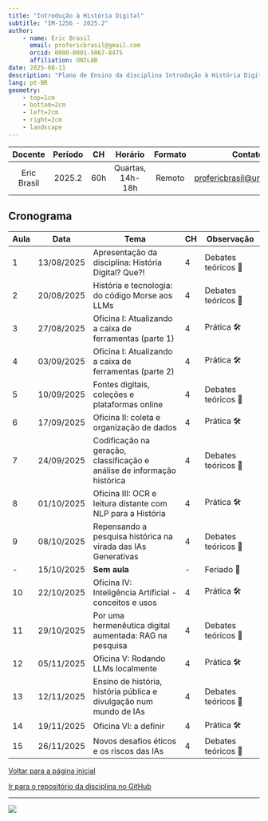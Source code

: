 ```yaml
---
title: "Introdução à História Digital"
subtitle: "IM-1256 - 2025.2"
author:
    - name: Eric Brasil
      email: profericbrasil@gmail.com
      orcid: 0000-0001-5067-8475
      affiliation: UNILAB
date: 2025-08-11
description: "Plano de Ensino da disciplina Introdução à História Digital, ministrada no PPGIHD/UFRRJ em 2025.2."
lang: pt-BR
geometry:
    - top=1cm
    - bottom=2cm
    - left=2cm
    - right=2cm
    - landscape
---
```


| Docente     | Período | CH  | Horário          | Formato | Contato |
|:-----------:|:-------:|:---:|:----------------:|:----:|:---------------------------:|
| Eric Brasil | 2025.2  | 60h | Quartas, 14h-18h | Remoto | profericbrasil@unilab.edu.br|

## Cronograma

| Aula | Data       | Tema                                                | CH | Observação           |
|------|------------|-----------------------------------------------------|----|----------------------|
| 1    | 13/08/2025 | Apresentação da disciplina: História Digital? Que?! | 4  | Debates teóricos 📖        |
| 2    | 20/08/2025 | História e tecnologia: do código Morse aos LLMs     | 4  | Debates teóricos 📖        |
| 3    | 27/08/2025 | Oficina I: Atualizando a caixa de ferramentas (parte 1) | 4  | Prática 🛠️  |
| 4    | 03/09/2025 | Oficina I: Atualizando a caixa de ferramentas (parte 2) | 4  | Prática 🛠️  |
| 5    | 10/09/2025 | Fontes digitais, coleções e plataformas online      | 4  | Debates teóricos 📖        |
| 6    | 17/09/2025 | Oficina II: coleta e organização de dados           | 4  | Prática 🛠️         |
| 7    | 24/09/2025 | Codificação na geração, classificação e análise de informação histórica | 4  | Debates teóricos 📖        |
| 8    | 01/10/2025 | Oficina III: OCR e leitura distante com NLP para a História | 4  | Prática 🛠️ |
| 9    | 08/10/2025 | Repensando a pesquisa histórica na virada das IAs Generativas  | 4  | Debates teóricos 📖      |
| -    | 15/10/2025 | **Sem aula**                                        | -  | Feriado 📌        |
| 10   | 22/10/2025 | Oficina IV: Inteligência Artificial - conceitos e usos | 4  | Prática 🛠️        |
| 11   | 29/10/2025 | Por uma hermenêutica digital aumentada: RAG na pesquisa | 4  | Debates teóricos 📖        |
| 12   | 05/11/2025 | Oficina V: Rodando LLMs localmente                  | 4  | Prática 🛠️        |
| 13   | 12/11/2025 | Ensino de história, história pública e divulgação num mundo de IAs | 4  | Debates teóricos 📖        |
| 14   | 19/11/2025 | Oficina VI: a definir                                | 4  | Prática 🛠️        |
| 15   | 26/11/2025 | Novos desafios éticos e os riscos das IAs            | 4  | Debates teóricos 📖        |

[Voltar para a página inicial](https://ericbrasil.com.br/hf-ufrrj/)

[Ir para o repositório da disciplina no GitHub](https://github.com/ericbrasiln/hd-ufrrj)

---

![](https://omekas.im.ufrrj.br/files/original/aa99fe174fd6f97dd42ee78a359a46428b9997be.png)

